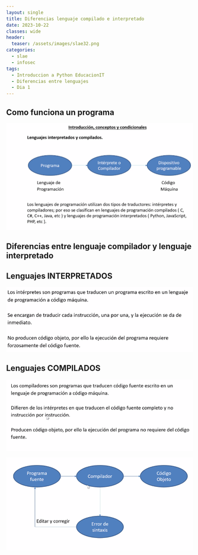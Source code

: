 ```yaml
---
layout: single
title: Diferencias lenguaje compilado e interpretado
date: 2023-10-22
classes: wide
header:
  teaser: /assets/images/slae32.png
categories:
  - slae
  - infosec
tags:
  - Introduccion a Python EducacionIT
  - Diferencias entre lenguajes
  - Dia 1
---
```


## Como funciona un programa

![[Pasted image 20231116224454.png]](../assets/images/img-introduccion-a-python/Pasted%20image%2020231116224454.png)

## Diferencias entre lenguaje compilador y lenguaje interpretado


## Lenguajes INTERPRETADOS

![[Pasted image 20231116224736.png]](../assets/images/img-introduccion-a-python/Pasted%20image%2020231116224736.png)

## Lenguajes COMPILADOS

![[Pasted image 20231116225133.png]](../assets/images/img-introduccion-a-python/Pasted%20image%2020231116225133.png)

![[Pasted image 20231116225207.png]](../assets/images/img-introduccion-a-python/Pasted%20image%2020231116225207.png)
